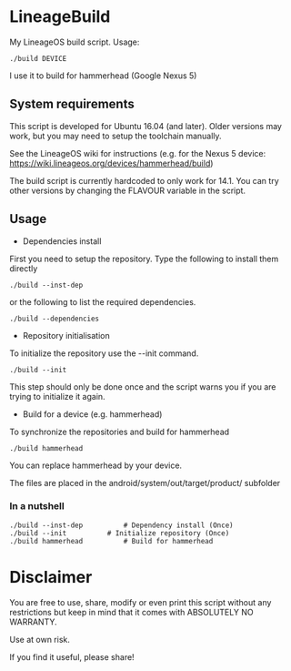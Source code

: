 # LineageBuild

My LineageOS build script. Usage:

    ./build DEVICE

I use it to build for hammerhead (Google Nexus 5)

## System requirements

This script is developed for Ubuntu 16.04 (and later). Older versions may work, but you may need to setup the toolchain manually.

See the LineageOS wiki for instructions (e.g. for the Nexus 5 device: https://wiki.lineageos.org/devices/hammerhead/build)

The build script is currently hardcoded to only work for 14.1. You can try other versions by changing the FLAVOUR variable in the script.

## Usage

* Dependencies install

First you need to setup the repository. Type the following to install them directly

    ./build --inst-dep

or the following to list the required dependencies.

    ./build --dependencies

* Repository initialisation

To initialize the repository use the --init command.

    ./build --init

This step should only be done once and the script warns you if you are trying to initialize it again.

* Build for a device (e.g. hammerhead)

To synchronize the repositories and build for hammerhead

    ./build hammerhead

You can replace hammerhead by your device.

The files are placed in the android/system/out/target/product/ subfolder

### In a nutshell

    ./build --inst-dep			# Dependency install (Once)
    ./build --init			# Initialize repository (Once)
    ./build hammerhead			# Build for hammerhead

# Disclaimer

You are free to use, share, modify or even print this script without any restrictions but keep in mind that it comes with ABSOLUTELY NO WARRANTY.

Use at own risk.

If you find it useful, please share!


